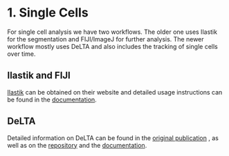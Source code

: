 # 1. Single Cells

For single cell analysis we have two workflows. The older one uses Ilastik for the segmentation  and FIJI/ImageJ for further analysis.
The newer workflow mostly uses DeLTA and also includes the tracking of single cells over time.

## Ilastik and FIJI
[Ilastik](https://www.ilastik.org/) can be obtained on their website and detailed usage instructions can be found in the [documentation](https://www.ilastik.org/documentation/).

## DeLTA
Detailed information on DeLTA can be found in the [original publication](https://journals.plos.org/ploscompbiol/article?id=10.1371/journal.pcbi.1009797) , as well as on the [repository](https://gitlab.com/delta-microscopy/delta) and the [documentation](https://delta.readthedocs.io/en/latest/).
